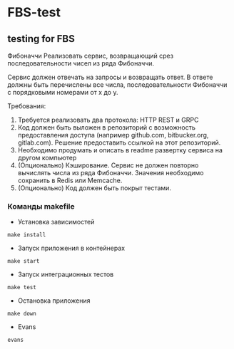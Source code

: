 # FBS-test
## testing for FBS

Фибоначчи
Реализовать сервис, возвращающий срез последовательности чисел из ряда Фибоначчи.

Сервис должен отвечать на запросы и возвращать ответ. В ответе должны быть перечислены все числа, последовательности Фибоначчи с порядковыми номерами от x до y.

Требования:
1. Требуется реализовать два протокола: HTTP REST и GRPC
2. Код должен быть выложен в репозиторий с возможность предоставления доступа (например github.com, bitbucker.org, gitlab.com). Решение предоставить ссылкой на этот репозиторий.
3. Необходимо продумать и описать в readme развертку сервиса на другом компьютер
4. (Опционально) Кэширование. Сервис не должен повторно вычислять числа из ряда Фибоначчи. Значения необходимо сохранить в Redis или Memcache.
5. (Опционально) Код должен быть покрыт тестами.


### Команды makefile
- Установка зависимостей

```make install```

- Запуск приложения в контейнерах

```make start```

- Запуск интеграционных тестов

```make test```

- Остановка приложения

```make down```

- Evans
    
```evans```